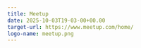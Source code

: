 ```yaml
---
title: Meetup
date: 2025-10-03T19-03-00+00.00
target-url: https://www.meetup.com/home/
logo-name: meetup.png
---
```

